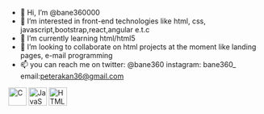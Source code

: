 - 👋 Hi, I’m @bane360000
- 👀 I’m interested in front-end technologies like html, css, javascript,bootstrap,react,angular e.t.c
- 🌱 I’m currently learning html/html5
- 💞️ I’m looking to collaborate on html projects at the moment like landing pages, e-mail programming
- 📫 you can reach me on twitter: @bane360 instagram: bane360_ email:peterakan36@gmail.com

<!---
bane360000/bane360000 is a ✨ special ✨ repository because its `README.md` (this file) appears on your GitHub profile.
You can click the Preview link to take a look at your changes.
---><p align="left">
<a href="https://docs.microsoft.com/en-us/cpp/?view=msvc-170" target="_blank" rel="noreferrer"><img src="https://raw.githubusercontent.com/danielcranney/readme-generator/main/public/icons/skills/c-colored.svg" width="36" height="36" alt="C" /></a>
<a href="https://developer.mozilla.org/en-US/docs/Web/JavaScript" target="_blank" rel="noreferrer"><img src="https://raw.githubusercontent.com/danielcranney/readme-generator/main/public/icons/skills/javascript-colored.svg" width="36" height="36" alt="JavaScript" /></a>
<a href="https://developer.mozilla.org/en-US/docs/Glossary/HTML5" target="_blank" rel="noreferrer"><img src="https://raw.githubusercontent.com/danielcranney/readme-generator/main/public/icons/skills/html5-colored.svg" width="36" height="36" alt="HTML5" /></a>
<a href="https://www.w3.org/TR/CSS/#css" target="_blank" rel="noreferrer">

